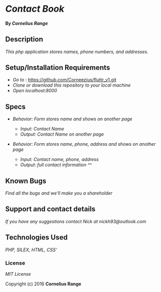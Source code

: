 # _Contact Book_



#### By _**Cornelius Range**_

## Description

_This php application stores names, phone numbers, and addresses._


## Setup/Installation Requirements

* _Go to_ :  https://github.com/Corneezius/fluttr_v1.git 
* _Clone or download this repository to your local machine_
* _Open localhost:8000_

## Specs

* _Behavior: Form stores name and shows on another page_
  * _Input: Contact Name_
  * _Output: Contact Name on another page_

* _Behavior: Form stores name, phone, address and shows on another page_
  * _Input: Contact name, phone, address_
  * _Output: full contact information ^^_

## Known Bugs

_Find all the bugs and we'll make you a shareholder_

## Support and contact details

_If you have any suggestions contact Nick at nickh93@outlook.com_

## Technologies Used

_PHP, SILEX, HTML, CSS'_

### License

*MIT License*

Copyright (c) 2016 **Cornelius Range**
